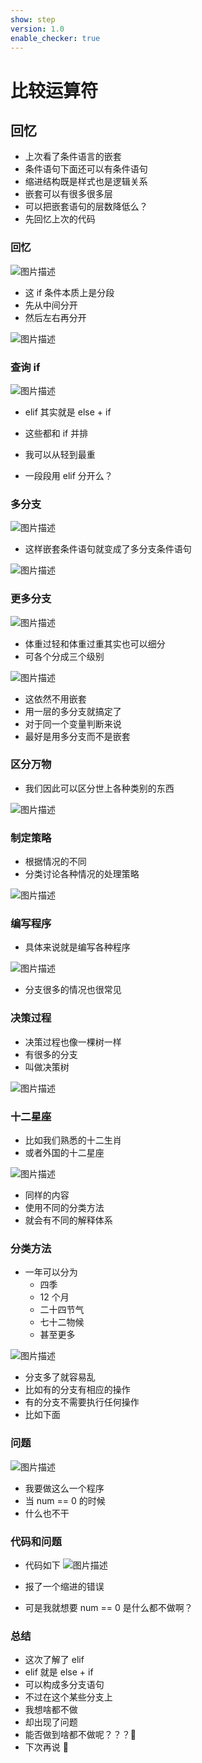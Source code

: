 ```yaml
---
show: step
version: 1.0
enable_checker: true
---
```


# 比较运算符

## 回忆

- 上次看了条件语言的嵌套
- 条件语句下面还可以有条件语句
- 缩进结构既是样式也是逻辑关系
- 嵌套可以有很多很多层
- 可以把嵌套语句的层数降低么？
- 先回忆上次的代码

### 回忆

![图片描述](https://doc.shiyanlou.com/courses/uid1190679-20220102-1641127126653)

- 这 if 条件本质上是分段
- 先从中间分开
- 然后左右再分开

![图片描述](https://doc.shiyanlou.com/courses/uid1190679-20210919-1632054786279)

### 查询 if

![图片描述](https://doc.shiyanlou.com/courses/uid1190679-20210919-1632055259216)

- elif 其实就是 else + if
- 这些都和 if 并排

- 我可以从轻到最重
- 一段段用 elif 分开么？

### 多分支

![图片描述](https://doc.shiyanlou.com/courses/uid1190679-20210919-1632055618401)

- 这样嵌套条件语句就变成了多分支条件语句

![图片描述](https://doc.shiyanlou.com/courses/uid1190679-20210919-1632055896606)

### 更多分支

![图片描述](https://doc.shiyanlou.com/courses/uid1190679-20210919-1632056008705)

- 体重过轻和体重过重其实也可以细分
- 可各个分成三个级别

![图片描述](https://doc.shiyanlou.com/courses/uid1190679-20210919-1632056060645)

- 这依然不用嵌套
- 用一层的多分支就搞定了
- 对于同一个变量判断来说
- 最好是用多分支而不是嵌套

### 区分万物

- 我们因此可以区分世上各种类别的东西

![图片描述](https://doc.shiyanlou.com/courses/uid1190679-20210925-1632558999500)

### 制定策略

- 根据情况的不同
- 分类讨论各种情况的处理策略

![图片描述](https://doc.shiyanlou.com/courses/uid1190679-20210925-1632559059612)

### 编写程序

- 具体来说就是编写各种程序

![图片描述](https://doc.shiyanlou.com/courses/uid1190679-20210925-1632559114388)

- 分支很多的情况也很常见

### 决策过程

- 决策过程也像一棵树一样
- 有很多的分支
- 叫做决策树

![图片描述](https://doc.shiyanlou.com/courses/uid1190679-20210925-1632559355530)

### 十二星座

- 比如我们熟悉的十二生肖
- 或者外国的十二星座

![图片描述](https://doc.shiyanlou.com/courses/uid1190679-20210925-1632557981812)

- 同样的内容
- 使用不同的分类方法
- 就会有不同的解释体系


### 分类方法

- 一年可以分为
  - 四季
  - 12 个月
  - 二十四节气
  - 七十二物候
  - 甚至更多

![图片描述](https://doc.shiyanlou.com/courses/uid1190679-20210925-1632558086872)

- 分支多了就容易乱
- 比如有的分支有相应的操作
- 有的分支不需要执行任何操作
- 比如下面

### 问题

![图片描述](https://doc.shiyanlou.com/courses/uid1190679-20210920-1632132889560)

- 我要做这么一个程序
- 当 num == 0 的时候
- 什么也不干

### 代码和问题

- 代码如下
  ![图片描述](https://doc.shiyanlou.com/courses/uid1190679-20210920-1632131908178)

- 报了一个缩进的错误
- 可是我就想要 num == 0 是什么都不做啊？

### 总结

- 这次了解了 elif
- elif 就是 else + if
- 可以构成多分支语句
- 不过在这个某些分支上
- 我想啥都不做
- 却出现了问题
- 能否做到啥都不做呢？？？🤔
- 下次再说 👋
